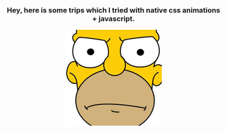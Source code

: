 <h3 align="center">Hey, here is some trips which I tried with native css animations + javascript.</h3>
<p align="center"><img src="https://github.com/NikitaListopad/Animations-magic/blob/master/images/homer.jpeg?raw=true"></p>
